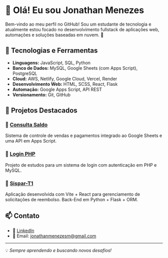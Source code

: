 # 👋 Olá! Eu sou Jonathan Menezes

Bem-vindo ao meu perfil no GitHub! Sou um estudante de tecnologia e atualmente estou focado no desenvolvimento fullstack de aplicações web, automações e soluções baseadas em nuvem. 🚀

## 🔧 Tecnologias e Ferramentas

- **Linguagens:** JavaScript, SQL, Python
- **Banco de Dados:** MySQL, Google Sheets (com Apps Script), PostgreSQL
- **Cloud:** AWS, Netlify, Google Cloud, Vercel, Render
- **Desenvolvimento Web:** HTML, SCSS, React, Flask
- **Automação:** Google Apps Script, API REST
- **Versionamento:** Git, GitHub

## 📌 Projetos Destacados

### 🔹 [Consulta Saldo](https://github.com/jonathanmenezesm/consultasaldo)
Sistema de controle de vendas e pagamentos integrado ao Google Sheets e uma API em Apps Script.

### 🔹 [Login PHP](https://github.com/jonathanmenezesm/login-php)
Projeto de estudos para um sistema de login com autenticação em PHP e MySQL.

### 🔹 [Sispar-T1](https://github.com/jonathanmenezesm/sispar-t1)
Aplicação desenvolvida com Vite + React para gerenciamento de solicitações de reembolso. Back-End em Python + Flask + ORM.

## 📫 Contato

- 💼 [LinkedIn](https://www.linkedin.com/in/jonathanmenezesm)
- 📧 Email: jonathanmenezesm@gmail.com

---
💡 *Sempre aprendendo e buscando novos desafios!*

